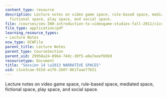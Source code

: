 ```yaml
---
content_type: resource
description: Lecture notes on video game space, rule-based space, mediated space,
  fictional space, play space, and social space.
file: /courses/cms-300-introduction-to-videogame-studies-fall-2011/c1ce3cae915da1f62b07861faae77b51_MITCMS_300F11_session_14.pdf
file_type: application/pdf
learning_resource_types:
- Lecture Notes
ocw_type: OCWFile
parent_title: Lecture Notes
parent_type: CourseSection
parent_uid: 29958a24-8964-74dc-30f5-a0a7eeef69b9
resourcetype: Document
title: "Session 14 \u2013 NARRATIVE SPACES"
uid: c1ce3cae-915d-a1f6-2b07-861faae77b51
---
```

Lecture notes on video game space, rule-based space, mediated space, fictional space, play space, and social space.


